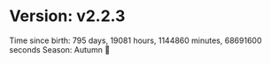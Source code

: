 # Version: v2.2.3
Time since birth: 795 days, 19081 hours, 1144860 minutes, 68691600 seconds
Season: Autumn 🍁
